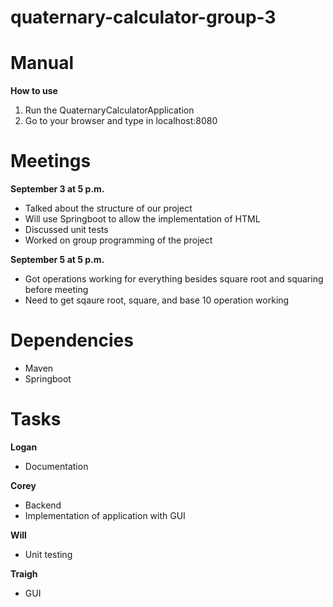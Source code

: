 # quaternary-calculator-group-3

# Manual
**How to use**
1. Run the QuaternaryCalculatorApplication
2. Go to your browser and type in localhost:8080

# Meetings
**September 3 at 5 p.m.**
- Talked about the structure of our project
- Will use Springboot to allow the implementation of HTML
- Discussed unit tests
- Worked on group programming of the project

**September 5 at 5 p.m.**
- Got operations working for everything besides square root and squaring before meeting
- Need to get sqaure root, square, and base 10 operation working

# Dependencies
- Maven
- Springboot

# Tasks
**Logan**
- Documentation

**Corey**
- Backend
- Implementation of application with GUI

**Will**
- Unit testing

**Traigh**
- GUI


